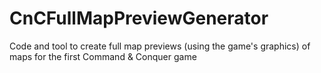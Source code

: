 CnCFullMapPreviewGenerator
==========================

Code and tool to create full map previews (using the game's graphics) of maps for the first Command &amp; Conquer game
